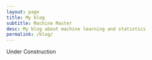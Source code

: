 ```yaml
---
layout: page
title: My blog
subtitle: Machine Master
desc: My blog about machine learning and statistics
permalink: /blog/
---
```


<div class="pretty-links">

<div class="lead lead-about">
Under Construction
<!-- I blog about machine learning and statistics on [Machine Master](https://machine-master.blogspot.ch/) -->
</div>

</div>
